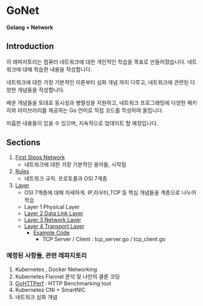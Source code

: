 # GoNet
**Golang + Network**

## Introduction
이 레파지토리는 컴퓨터 네트워크에 대한 개인적인 학습을 목표로 만들어졌습니다. 네트워크에 대해 학습한 내용을 작성합니다. 

네트워크에 대한 가장 기본적인 이론부터 심화 개념 까지 다루고, 네트워크에 관련된 다양한 개념들을 작성합니다.


배운 개념들을 토대로 동시성과 병렬성을 지원하고, 네트워크 프로그래밍에 다양한 패키지와 라이브러리를 제공하는 Go 언어로 직접 코드를 작성하여 올립니다.


미흡한 내용들이 있을 수 있으며, 지속적으로 업데이트 할 예정입니다.

## Sections

1. [First Steps Network](https://github.com/royroyee/gonet/tree/main/01-first-steps-network)
   - 네트워크에 대한 가장 기본적인 용어들, 시작점
2. [Rules](https://github.com/royroyee/gonet/tree/main/02-rules)
   - 네트워크 규칙. 프로토콜과 OSI 7계층
3. [Layer](https://github.com/royroyee/gonet/tree/main/03-layer)
   - OSI 7계층에 대해 자세하게. IP,라우터,TCP 등 핵심 개념들을 계층으로 나누어 학습
   - Layer 1 Physical Layer
   - [Layer 2 Data Link Layer](https://github.com/royroyee/gonet/tree/main/03-layer/02-data-link-layer)
   - [Layer 3 Network Layer](https://github.com/royroyee/gonet/tree/main/03-layer/03-network-layer)
   - [Layer 4 Transport Layer](https://github.com/royroyee/gonet/tree/main/03-layer/04-transport-layer)
      - [Example Code](https://github.com/royroyee/gonet/tree/main/03-layer/04-transport-layer/example)
         - TCP Server / Client : tcp_server.go / tcp_client.go

### 예정된 사항들, 관련 레파지토리
1. Kubernetes , Docker Networking 
2. Kubernetes Flannel 분석 및 나만의 클론 코딩
3. [GoHTTPerf](https://github.com/royroyee/gohttperf) : HTTP Benchmarking tool
4. Kubernetes CNI + SmartNIC
5. 네트워크 심화 개념